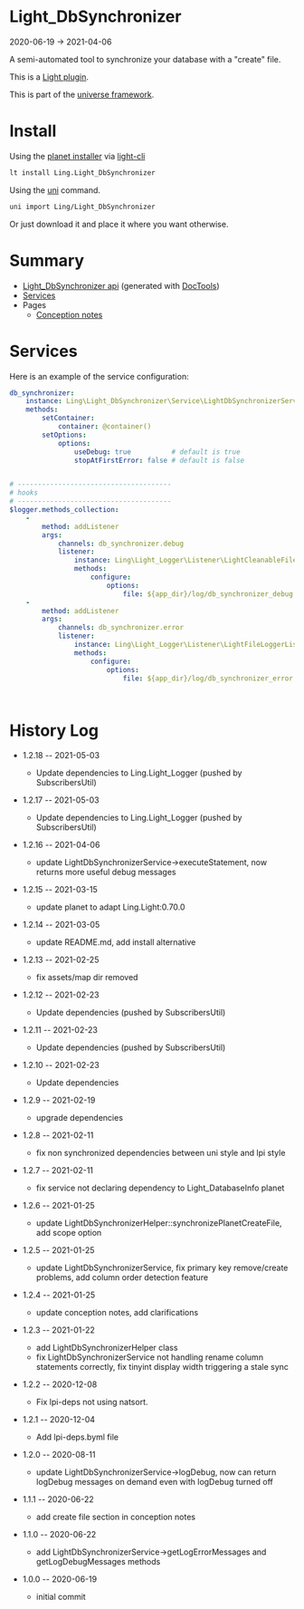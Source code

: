 Light_DbSynchronizer
===========
2020-06-19 -> 2021-04-06



A semi-automated tool to synchronize your database with a "create" file.


This is a [Light plugin](https://github.com/lingtalfi/Light/blob/master/doc/pages/plugin.md).

This is part of the [universe framework](https://github.com/karayabin/universe-snapshot).


Install
==========
Using the [planet installer](https://github.com/lingtalfi/Light_PlanetInstaller) via [light-cli](https://github.com/lingtalfi/Light_Cli)
```bash
lt install Ling.Light_DbSynchronizer
```

Using the [uni](https://github.com/lingtalfi/universe-naive-importer) command.
```bash
uni import Ling/Light_DbSynchronizer
```

Or just download it and place it where you want otherwise.






Summary
===========
- [Light_DbSynchronizer api](https://github.com/lingtalfi/Light_DbSynchronizer/blob/master/doc/api/Ling/Light_DbSynchronizer.md) (generated with [DocTools](https://github.com/lingtalfi/DocTools))
- [Services](#services)
- Pages
    - [Conception notes](https://github.com/lingtalfi/Light_DbSynchronizer/blob/master/doc/pages/conception-notes.md)






Services
=========


Here is an example of the service configuration:

```yaml
db_synchronizer:
    instance: Ling\Light_DbSynchronizer\Service\LightDbSynchronizerService
    methods:
        setContainer:
            container: @container()
        setOptions:
            options:
                useDebug: true          # default is true
                stopAtFirstError: false # default is false


# --------------------------------------
# hooks
# --------------------------------------
$logger.methods_collection:
    -
        method: addListener
        args:
            channels: db_synchronizer.debug
            listener:
                instance: Ling\Light_Logger\Listener\LightCleanableFileLoggerListener
                methods:
                    configure:
                        options:
                            file: ${app_dir}/log/db_synchronizer_debug.txt
    -
        method: addListener
        args:
            channels: db_synchronizer.error
            listener:
                instance: Ling\Light_Logger\Listener\LightFileLoggerListener
                methods:
                    configure:
                        options:
                            file: ${app_dir}/log/db_synchronizer_error.txt




```



History Log
=============

- 1.2.18 -- 2021-05-03

    - Update dependencies to Ling.Light_Logger (pushed by SubscribersUtil)

- 1.2.17 -- 2021-05-03

    - Update dependencies to Ling.Light_Logger (pushed by SubscribersUtil)

- 1.2.16 -- 2021-04-06

    - update LightDbSynchronizerService->executeStatement, now returns more useful debug messages
  
- 1.2.15 -- 2021-03-15

    - update planet to adapt Ling.Light:0.70.0

- 1.2.14 -- 2021-03-05

    - update README.md, add install alternative

- 1.2.13 -- 2021-02-25

    - fix assets/map dir removed

- 1.2.12 -- 2021-02-23

    - Update dependencies (pushed by SubscribersUtil)

- 1.2.11 -- 2021-02-23

    - Update dependencies (pushed by SubscribersUtil)

- 1.2.10 -- 2021-02-23

    - Update dependencies

- 1.2.9 -- 2021-02-19

    - upgrade dependencies

- 1.2.8 -- 2021-02-11

    - fix non synchronized dependencies between uni style and lpi style
  
- 1.2.7 -- 2021-02-11

    - fix service not declaring dependency to Light_DatabaseInfo planet
  
- 1.2.6 -- 2021-01-25

    - update LightDbSynchronizerHelper::synchronizePlanetCreateFile, add scope option
  
- 1.2.5 -- 2021-01-25

    - update LightDbSynchronizerService, fix primary key remove/create problems, add column order detection feature
  
- 1.2.4 -- 2021-01-25

    - update conception notes, add clarifications
  
- 1.2.3 -- 2021-01-22

    - add LightDbSynchronizerHelper class
    - fix LightDbSynchronizerService not handling rename column statements correctly, fix tinyint display width triggering a stale sync
  
- 1.2.2 -- 2020-12-08

    - Fix lpi-deps not using natsort.

- 1.2.1 -- 2020-12-04

    - Add lpi-deps.byml file

- 1.2.0 -- 2020-08-11

    - update LightDbSynchronizerService->logDebug, now can return logDebug messages on demand even with logDebug turned off
    
- 1.1.1 -- 2020-06-22

    - add create file section in conception notes
    
- 1.1.0 -- 2020-06-22

    - add LightDbSynchronizerService->getLogErrorMessages and getLogDebugMessages methods
    
- 1.0.0 -- 2020-06-19

    - initial commit